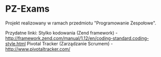 PZ-Exams
========

Projekt realizowany w ramach przedmiotu "Programowanie Zespołowe".

Przydatne linki:
Stylko kodowania (Zend framework) - http://framework.zend.com/manual/1.12/en/coding-standard.coding-style.html
Pivotal Tracker (Zarządzanie Scrumem) - http://www.pivotaltracker.com/


